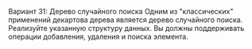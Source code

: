 Вариант 31: Дерево случайного поиска
Одним из "классических" применений декартова дерева является дерево случайного поиска. Реализуйте указанную структуру данных. Вы должны поддерживать операции добавления, удаления и поиска элемента.